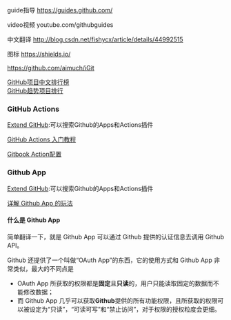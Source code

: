 guide指导
https://guides.github.com/

video视频
youtube.com/githubguides

中文翻译
http://blog.csdn.net/fishycx/article/details/44992515


图标
https://shields.io/


https://github.com/aimuch/iGit




[GitHub项目中文排行榜](https://github.com/kon9chunkit/GitHub-Chinese-Top-Charts)  
[GitHub趋势项目排行](https://github-trending.com/repo/java)  





### GitHub Actions

[Extend GitHub](https://github.com/marketplace):可以搜索Github的Apps和Actions插件


[GitHub Actions 入门教程](https://www.ruanyifeng.com/blog/2019/09/getting-started-with-github-actions.html)

[Gitbook Action配置](https://zanderzhao.github.io/gitbook-action/)



### Github App

[Extend GitHub](https://github.com/marketplace):可以搜索Github的Apps和Actions插件

[详解 Github App 的玩法](https://juejin.cn/post/6844903856980099086)



#### 什么是 Github App

简单翻译一下，就是 Github App 可以通过 Github 提供的认证信息去调用 Github API。

Github 还提供了一个叫做“OAuth App”的东西，它的使用方式和 Github App 非常类似，最大的不同点是

- OAuth App 所获取的权限都是**固定**且**只读**的，用户只能读取固定的数据而不能修改数据；
- 而 Github App 几乎可以获取**Github**提供的所有功能权限，且所获取的权限可以被设定为“只读”，“可读可写”和“禁止访问”，对于权限的授权粒度会更细。

